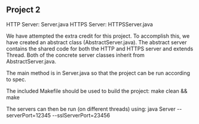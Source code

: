 Project 2
----------
HTTP Server: Server.java
HTTPS Server: HTTPSServer.java

We have attempted the extra credit for this project.  To accomplish this, we have created an abstract
class (AbstractServer.java).  The abstract server contains the shared code for both the HTTP and HTTPS
server and extends Thread.  Both of the concrete server classes inherit from AbstractServer.java.

The main method is in Server.java so that the project can be run according to spec.

The included Makefile should be used to build the project:  make clean && make

The servers can then be run (on different threads) using: java Server --serverPort=12345 --sslServerPort=23456